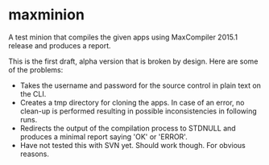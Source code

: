 maxminion
=========

A test minion that compiles the given apps using MaxCompiler 2015.1 release and produces a report.

This is the first draft, alpha version that is broken by design. Here are some of the problems:

* Takes the username and password for the source control in plain text on the CLI.
* Creates a tmp directory for cloning the apps. In case of an error, no clean-up is performed resulting in possible inconsistencies in following runs.
* Redirects the output of the compilation process to STDNULL and produces a minimal report saying 'OK' or 'ERROR'.
* Have not tested this with SVN yet. Should work though. For obvious reasons.
